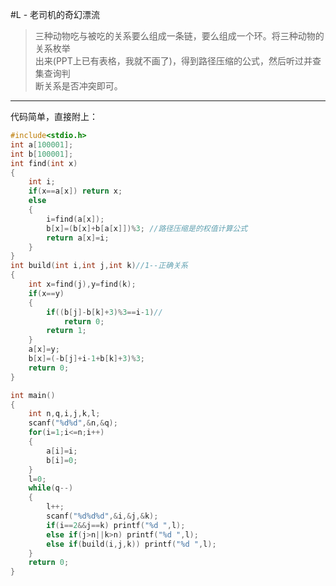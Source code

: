 #L - 老司机的奇幻漂流
>三种动物吃与被吃的关系要么组成一条链，要么组成一个环。将三种动物的关系枚举  
出来(PPT上已有表格，我就不画了)，得到路径压缩的公式，然后听过并查集查询判  
断关系是否冲突即可。
---
代码简单，直接附上：
```C
#include<stdio.h>
int a[100001];
int b[100001];
int find(int x)
{
	int i;
	if(x==a[x]) return x;
	else
	{
		i=find(a[x]);
		b[x]=(b[x]+b[a[x]])%3; //路径压缩是的权值计算公式
		return a[x]=i;
	}
}
int build(int i,int j,int k)//1--正确关系
{
	int x=find(j),y=find(k);
	if(x==y)
	{
		if((b[j]-b[k]+3)%3==i-1)//
			return 0;
		return 1;
	}
	a[x]=y;
	b[x]=(-b[j]+i-1+b[k]+3)%3;
	return 0;
}

int main()
{
	int n,q,i,j,k,l;
	scanf("%d%d",&n,&q);
	for(i=1;i<=n;i++)
	{
		a[i]=i;
		b[i]=0;
	}
	l=0;
	while(q--)
	{
		l++;
		scanf("%d%d%d",&i,&j,&k);
		if(i==2&&j==k) printf("%d ",l);
		else if(j>n||k>n) printf("%d ",l);
		else if(build(i,j,k)) printf("%d ",l);
	}
	return 0;
}
```